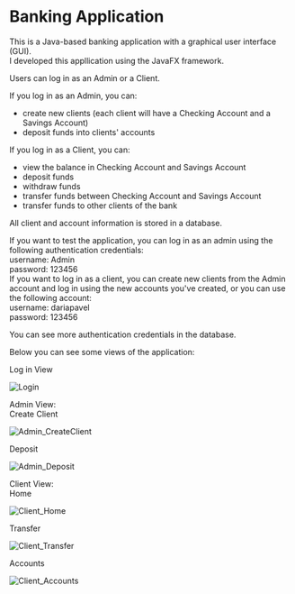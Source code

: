 # Banking Application
This is a Java-based banking application with a graphical user interface (GUI).     
I developed this appllication using the JavaFX framework.

Users can log in as an Admin or a Client. 

If you log in as an Admin, you can:
- create new clients (each client will have a Checking Account and a Savings Account)
- deposit funds into clients' accounts

If you log in as a Client, you can:
- view the balance in Checking Account and Savings Account
- deposit funds
- withdraw funds
- transfer funds between Checking Account and Savings Account
- transfer funds to other clients of the bank 

All client and account information is stored in a database.

If you want to test the application, you can log in as an admin using the following authentication credentials:    
username: Admin   
password: 123456    
If you want to log in as a client, you can create new clients from the Admin account and log in using the new accounts you've created, or you can use the following account:   
username: dariapavel   
password: 123456   

You can see more authentication credentials in the database.   


Below you can see some views of the application: 

Log in View   

![Login](https://github.com/paveldaria/BankingApplication/assets/57196003/4e63a8ef-c4f2-48ba-87ac-d8bfba05a4d8)


Admin View:   
Create Client
   
![Admin_CreateClient](https://github.com/paveldaria/BankingApplication/assets/57196003/da1239b7-b4a6-4cb7-9dd3-fde46118e433)

Deposit
     
![Admin_Deposit](https://github.com/paveldaria/BankingApplication/assets/57196003/1aa0e089-c26e-4881-8ef9-2380dc6fb629)


Client View:   
Home
     
![Client_Home](https://github.com/paveldaria/BankingApplication/assets/57196003/bc670ec6-4491-41b5-819a-4777e658a45c)

Transfer
     
![Client_Transfer](https://github.com/paveldaria/BankingApplication/assets/57196003/5f5d283d-09b2-4c06-849a-045f09c95934)

Accounts
      
![Client_Accounts](https://github.com/paveldaria/BankingApplication/assets/57196003/bf95284b-905a-4680-9907-8444949d0e9c)







